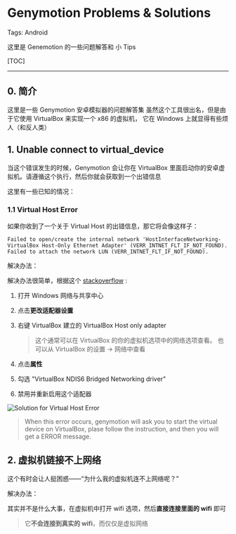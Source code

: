 # Genymotion Problems & Solutions

Tags: Android

这里是 Genemotion 的一些问题解答和 小 Tips

[TOC]

---

## 0. 简介

这里是一些 Genymotion 安卓模拟器的问题解答集
虽然这个工具很出名，但是由于它使用 VirtualBox 来实现一个 x86 的虚拟机，
它在 Windows 上就显得有些烦人（和反人类）

## 1. Unable connect to virtual_device

当这个错误发生的时候，Genymotion 会让你在 VirtualBox 里面启动你的安卓虚拟机。请遵循这个执行，然后你就会获取到一个出错信息

这里有一些已知的情况：

### 1.1 Virtual Host Error

如果你收到了一个关于 Virtual Host 的出错信息，那它将会像这样子：

    Failed to open/create the internal network 'HostInterfaceNetworking-VirtualBox Host-Only Ethernet Adapter' (VERR_INTNET_FLT_IF_NOT_FOUND).
    Failed to attach the network LUN (VERR_INTNET_FLT_IF_NOT_FOUND).
    
解决办法：

解决办法很简单，根据这个 [stackoverflow](http://stackoverflow.com/questions/33725779/failed-to-open-create-the-internal-network-vagrant-on-windows10) :

1. 打开 Windows 网络与共享中心
2. 点击**更改适配器设置**
3. 右键 VirtualBox 建立的 VirtualBox Host only adapter

    > 这个通常可以在 VirtualBox 的你的虚拟机选项中的网络选项查看。
    也可以从 VirtualBox 的设置 -> 网络中查看
    
4. 点击**属性**
5. 勾选 "VirtualBox NDIS6 Bridged Networking driver"
6. 禁用并重新启用这个适配器

![Solution for Virtual Host Error](http://i.stack.imgur.com/Tkkws.png)

> When this error occurs, genymotion will ask you to start the virtual device on VirtualBox, plase follow the instruction, and then you will get a ERROR message. 


## 2. 虚拟机链接不上网络

这个有时会让人挺困惑——“为什么我的虚拟机连不上网络呢？”

解决办法：

其实并不是什么大事，在虚拟机中打开 wifi 选项，然后**直接连接里面的 wifi** 即可

> 它**不会连接到真实的 wifi**，而仅仅是虚拟网络
